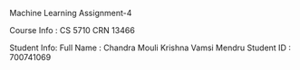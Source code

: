 
Machine Learning Assignment-4

Course Info : CS 5710   CRN 13466

Student Info:
Full Name  : Chandra Mouli Krishna Vamsi Mendru
Student ID : 700741069
